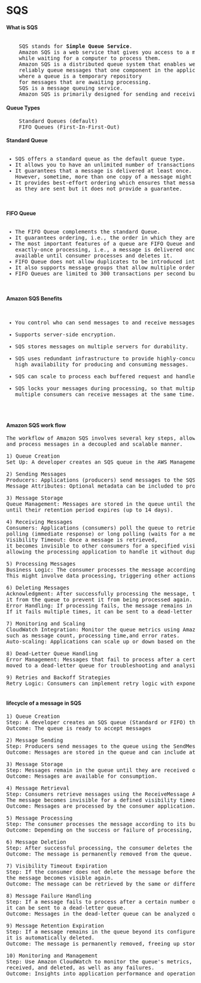 <!DOCTYPE html>
<html>
<head>
<body>
<h1>SQS</h1>
<h4>What is SQS</h4>
<pre> 
	SQS stands for <b>Simple Queue Service</b>.
	Amazon SQS is a web service that gives you access to a message queue that can be used to store messages 
	while waiting for a computer to process them.
	Amazon SQS is a distributed queue system that enables web service applications to quickly and 
	reliably queue messages that one component in the application generates to be consumed by another component 
	where a queue is a temporary repository 
	for messages that are awaiting processing.
	SQS is a message queuing service.
	Amazon SQS is primarily designed for sending and receiving messages in a queue
</pre> 
<h4>Queue Types</h4>
<pre>
	Standard Queues (default)
	FIFO Queues (First-In-First-Out)
</pre>
<h4>Standard Queue</h4>
<pre>
<ul><li>SQS offers a standard queue as the default queue type.</li><li>It allows you to have an unlimited number of transactions per second.</li><li>It guarantees that a message is delivered at least once. 
However, sometime, more than one copy of a message might be delivered out of order.</li><li>It provides best-effort ordering which ensures that messages are generally delivered in the same order 
as they are sent but it does not provide a guarantee.</li></ul>
</pre>	
<h4>FIFO Queue</h4>
<pre>
<ul><li>The FIFO Queue complements the standard Queue.</li><li>It guarantees ordering, i.e., the order in which they are sent is also received in the same order.</li><li>The most important features of a queue are FIFO Queue and 
exactly-once processing, i.e., a message is delivered once and remains 
available until consumer processes and deletes it.</li><li>FIFO Queue does not allow duplicates to be introduced into the Queue.</li><li>It also supports message groups that allow multiple ordered message groups within a single Queue.</li><li>FIFO Queues are limited to 300 transactions per second but have all the capabilities of standard queues.</li></ul>
</pre>	
<h4>Amazon SQS Benefits</h4>
<pre>
<ul>
<li>You control who can send messages to and receive messages from an SQS queue.</li>
<li>Supports server-side encryption.</li>
<li>SQS stores messages on multiple servers for durability.</li>
<li>SQS uses redundant infrastructure to provide highly-concurrent access to messages and 
high availability for producing and consuming messages.</li>
<li>SQS can scale to process each buffered request and handle any load increases or spikes independently.</li>
<li>SQS locks your messages during processing, so that multiple producers can send and 
multiple consumers can receive messages at the same time.</li>
</ul>
</pre>
<h4>Amazon SQS work flow</h4>
<pre>
The workflow of Amazon SQS involves several key steps, allowing applications to send, receive, 
and process messages in a decoupled and scalable manner.<br>
1) Queue Creation
Set Up: A developer creates an SQS queue in the AWS Management Console or using AWS SDKs. This queue will hold the messages.<br>
2) Sending Messages
Producers: Applications (producers) send messages to the SQS queue. Each message can contain data, attributes, and metadata.
Message Attributes: Optional metadata can be included to provide additional information about the message.<br>
3) Message Storage
Queue Management: Messages are stored in the queue until they are processed or 
until their retention period expires (up to 14 days).<br>
4) Receiving Messages
Consumers: Applications (consumers) poll the queue to retrieve messages. This can be done using short 
polling (immediate response) or long polling (waits for a message).
Visibility Timeout: Once a message is retrieved, 
it becomes invisible to other consumers for a specified visibility timeout period, 
allowing the processing application to handle it without duplication.<br>
5) Processing Messages
Business Logic: The consumer processes the message according to the business logic. 
This might involve data processing, triggering other actions, or interacting with databases.<br>
6) Deleting Messages
Acknowledgment: After successfully processing the message, the consumer deletes 
it from the queue to prevent it from being processed again.
Error Handling: If processing fails, the message remains in the queue and can be retried based on the visibility timeout. 
If it fails multiple times, it can be sent to a dead-letter queue for further analysis.<br>
7) Monitoring and Scaling
CloudWatch Integration: Monitor the queue metrics using Amazon CloudWatch, 
such as message count, processing time,and error rates.
Auto-scaling: Applications can scale up or down based on the message load.<br>
8) Dead-Letter Queue Handling
Error Management: Messages that fail to process after a certain number of attempts are 
moved to a dead-letter queue for troubleshooting and analysis.<br>
9) Retries and Backoff Strategies
Retry Logic: Consumers can implement retry logic with exponential backoff strategies to handle transient failures effectively.<br>
</pre>
<h4>lifecycle of a message in SQS</h4>
<pre>
1) Queue Creation
Step: A developer creates an SQS queue (Standard or FIFO) through the AWS Management Console, CLI, or SDK.
Outcome: The queue is ready to accept messages<br>
2) Message Sending
Step: Producers send messages to the queue using the SendMessage API call.
Outcome: Messages are stored in the queue and can include attributes.<br>
3) Message Storage
Step: Messages remain in the queue until they are received or until their retention period expires (up to 14 days).
Outcome: Messages are available for consumption.<br>
4) Message Retrieval
Step: Consumers retrieve messages using the ReceiveMessage API call. 
The message becomes invisible for a defined visibility timeout.
Outcome: Messages are processed by the consumer application.<br>
5) Message Processing
Step: The consumer processes the message according to its business logic.
Outcome: Depending on the success or failure of processing, different actions will follow.<br>
6) Message Deletion
Step: After successful processing, the consumer deletes the message from the queue using the DeleteMessage API call.
Outcome: The message is permanently removed from the queue.<br>
7) Visibility Timeout Expiration
Step: If the consumer does not delete the message before the visibility timeout expires, 
the message becomes visible again.
Outcome: The message can be retrieved by the same or different consumers for processing.<br>
8) Message Failure Handling
Step: If a message fails to process after a certain number of attempts (as defined by the queue configuration), 
it can be sent to a dead-letter queue.
Outcome: Messages in the dead-letter queue can be analyzed or retried later.<br>
9) Message Retention Expiration
Step: If a message remains in the queue beyond its configured retention period (up to 14 days), 
it is automatically deleted.
Outcome: The message is permanently removed, freeing up storage.<br>
10) Monitoring and Management
Step: Use Amazon CloudWatch to monitor the queue's metrics, including the number of messages sent, 
received, and deleted, as well as any failures.
Outcome: Insights into application performance and operational health.
</pre>
</body>
</html>
